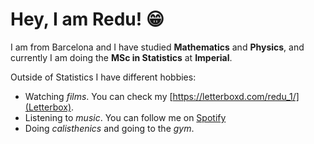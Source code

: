 # Hey, I am Redu! :grin:
I am from Barcelona and I have studied **Mathematics** and **Physics**, and currently I am doing the **MSc in Statistics** at **Imperial**. 

Outside of Statistics I have different hobbies:
- Watching _films_. You can check my [https://letterboxd.com/redu_1/](Letterbox).
- Listening to _music_. You can follow me on [Spotify](https://open.spotify.com/user/m73proio7oqnekpi8y9jfz2hz?si=d6f765d8a7524875)
- Doing _calisthenics_ and going to the _gym_.
